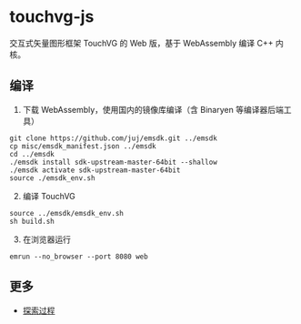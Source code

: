 # touchvg-js

交互式矢量图形框架 TouchVG 的 Web 版，基于 WebAssembly 编译 C++ 内核。

## 编译

1. 下载 WebAssembly，使用国内的镜像库编译（含 Binaryen 等编译器后端工具）

```
git clone https://github.com/juj/emsdk.git ../emsdk
cp misc/emsdk_manifest.json ../emsdk
cd ../emsdk
./emsdk install sdk-upstream-master-64bit --shallow
./emsdk activate sdk-upstream-master-64bit
source ./emsdk_env.sh
```

2. 编译 TouchVG
```
source ../emsdk/emsdk_env.sh
sh build.sh
```

3. 在浏览器运行
```
emrun --no_browser --port 8080 web
```

## 更多

- [探索过程](doc/steps.md)
